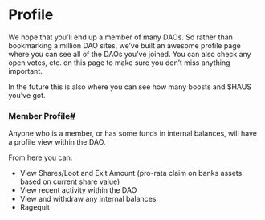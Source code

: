 # Profile

We hope that you’ll end up a member of many DAOs. So rather than bookmarking a million DAO sites, we’ve built an awesome profile page where you can see all of the DAOs you’ve joined. You can also check any open votes, etc. on this page to make sure you don’t miss anything important.

In the future this is also where you can see how many boosts and $HAUS you’ve got.

### Member Profile[#](https://daohaus.club/docs/users/profile#member-profile) <a href="member-profile" id="member-profile"></a>

Anyone who is a member, or has some funds in internal balances, will have a profile view within the DAO.

From here you can:

* View Shares/Loot and Exit Amount (pro-rata claim on banks assets based on current share value)
* View recent activity within the DAO
* View and withdraw any internal balances
* Ragequit
